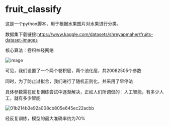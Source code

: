 # fruit_classify
这是一个python脚本，用于根据水果图片对水果进行分类。

数据集下载链接:https://www.kaggle.com/datasets/shreyapmaher/fruits-dataset-images

核心算法：卷积神经网络

![image](https://github.com/user-attachments/assets/0af3ad39-21f7-419b-bcde-2e2ad584c3df)

可见，我们设置了一个两个卷积层，两个池化层，共20082505个参数

同时，为了防止过拟合，我们进行了随机正则化，并采用了早停法

具体参数需在反复训练尝试中逐渐解决，正如人们所调侃的：人工智能，有多少人工，就有多少智能

![01b214b3e92a008cb805e645ec22acbb](https://github.com/user-attachments/assets/42cc62ee-83d1-4e7f-a12e-78f2f6045082)


经反复训练，模型的最大准确率约为70%
